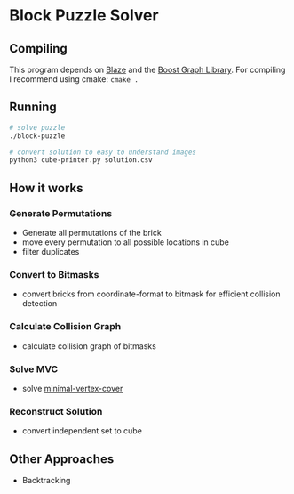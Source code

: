 # Block Puzzle Solver

## Compiling

This program depends on [Blaze](https://bitbucket.org/blaze-lib/blaze) and the [Boost Graph Library](http://www.boost.org/doc/libs/1_65_1/libs/graph/doc/index.html). For compiling I recommend using cmake: `cmake .`

## Running

```bash
# solve puzzle
./block-puzzle

# convert solution to easy to understand images
python3 cube-printer.py solution.csv
```

## How it works


### Generate Permutations

- Generate all permutations of the brick
- move every permutation to all possible locations in cube
- filter duplicates

### Convert to Bitmasks

- convert bricks from coordinate-format to bitmask for efficient collision detection

### Calculate Collision Graph

- calculate collision graph of bitmasks

### Solve MVC

- solve [minimal-vertex-cover](https://en.wikipedia.org/wiki/Vertex_cover)

### Reconstruct Solution

- convert independent set to cube

## Other Approaches

- Backtracking


